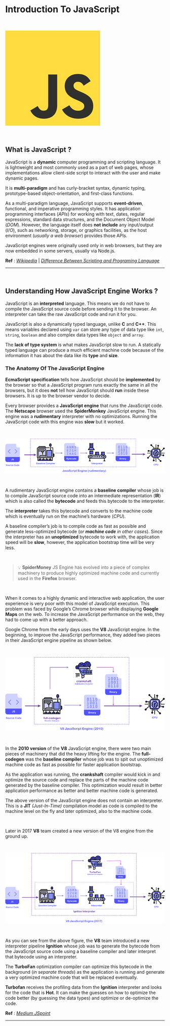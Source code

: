# Introduction To JavaScript

<br />

![Introduction to JavaScript.](images/intro_to_js_0.png "Introduction to JavaScript.")

<br />

## What is JavaScript ?
JavaScript is a **dynamic** computer programming and scripting language. It is lightweight and most commonly used as a part of web pages, whose implementations allow client-side script to interact with the user and make dynamic pages.

It is **multi-paradigm** and has curly-bracket syntax, dynamic typing, prototype-based object-orientation, and first-class functions.

As a multi-paradigm language, JavaScript supports **event-driven**, functional, and imperative programming styles. It has application programming interfaces (*APIs*) for working with text, dates, regular expressions, standard data structures, and the Document Object Model (*DOM*). However, the language itself does **not include** any input/output (*I/O*), such as networking, storage, or graphics facilities, as the host environment (*usually a web browser*) provides those APIs.

JavaScript engines were originally used only in web browsers, but they are now embedded in some servers, usually via Node.js. 

**Ref** : *[Wikipedia](https://en.wikipedia.org/wiki/JavaScript)* | *[Difference Between Scripting and Programing Language](https://www.geeksforgeeks.org/whats-the-difference-between-scripting-and-programming-languages/)*


---
<br />

## Understanding How JavaScript Engine Works ?
JavaScript is an **interpreted** language. This means we do not have to compile the JavaScript source code before sending it to the browser. An interpreter can take the raw JavaScript code and run it for you.

JavaScript is also a dynamically typed language, unlike **C** and **C++**. This means variables declared using `var` can store any type of data type like `int`, `string`, `boolean` and also complex data types like `object` and `array`.

The **lack of type system** is what makes JavaScript slow to run. A statically typed language can produce a much efficient machine code because of the information it has about the data like its **type** and **size**.

### The Anatomy Of The JavaScript Engine
**EcmaScript specification** tells how JavaScript should be **implemented** by the browser so that a JavaScript program runs exactly the same in all the browsers, but it does **not** tell how JavaScript should **run** inside these browsers. It is up to the browser vendor to decide.

Every browser provides a **JavaScript engine** that runs the JavaScript code. The **Netscape** browser used the **SpiderMonkey** JavaScript engine. This engine was a **rudimentary** interpreter with no optimizations. Running the JavaScript code with this engine was **slow** but it worked.

<br />

![SpiderMonkey JavaScript engine.](images/intro_to_js_1.png "SpiderMonkey JavaScript engine.")

<br />

A rudimentary JavaScript engine contains a **baseline compiler** whose job is to compile JavaScript source code into an intermediate representation (**IR**) which is also called the **bytecode** and feeds this bytecode to the interpreter.

The **interpreter** takes this bytecode and converts to the machine code which is eventually run on the machine’s hardware (*CPU*).

A baseline compiler’s job is to compile code as fast as possible and generate less-optimized bytecode (*or **machine code** in other cases*). Since the interpreter has an **unoptimized** bytecode to work with, the application speed will be **slow**, however, the application bootstrap time will be very less.

<br/>

> 💡 **SpiderMoney** JS Engine has evolved into a piece of complex machinery to produce highly optimized machine code and currently used in the **Firefox** browser. 

<br />

When it comes to a highly dynamic and interactive web application, the user experience is very poor with this model of JavaScript execution. This problem was faced by Google’s Chrome browser while displaying **Google Maps** on the web. To increase the JavaScript performance on the web, they had to come up with a better approach.

Google Chrome from the early days uses the **V8** JavaScript engine. In the beginning, to improve the JavaScript performance, they added two pieces in their JavaScript engine pipeline as shown below.

<br />

![Chrome's V8 JavaScript engine.](images/intro_to_js_2.png "Chrome's V8 JavaScript engine.")

<br />

In the **2010 version** of the **V8** JavaScript engine, there were two main pieces of machinery that did the heavy lifting for the engine. The **full-codegen** was the **baseline compiler** whose job was to spit out unoptimized machine code as fast as possible for faster application bootstrap.

As the application was running, the **crankshaft** compiler would kick in and optimize the source code and replace the parts of the machine code generated by the baseline compiler. This optimization would result in better application performance as better and better machine code is generated.

The above version of the JavaScript engine does not contain an interpreter. This is a **JIT** *(Just-In-Time)* compilation model as code is compiled to the machine level on the fly and later optimized, also to the machine code.

<br />

Later in 2017 **V8** team created a new version of the V8 engine from the ground up.

<br />

![Chrome's 2017 V8 JavaScript engine version.](images/intro_to_js_3.png "Chrome's 2017 V8 JavaScript engine version.")

<br />

As you can see from the above figure, the **V8** team introduced a new interpreter pipeline **Ignition** whose job was to generate the bytecode from the JavaScript source code using a baseline compiler and later interpret that bytecode using an interpreter.

The **TurboFan** optimization compiler can optimize this bytecode in the background (*in separate threads*) as the application is running and generate a very optimized machine code that will be replaced eventually.

**Turbofan** receives the profiling data from the **Ignition** interpreter and looks for the code that is **Hot**. It can make the guesses on how to optimize the code better (by guessing the data types) and optimize or de-optimize the code.

**Ref** : *[Medium JSpoint](https://medium.com/jspoint/how-javascript-works-in-browser-and-node-ab7d0d09ac2f)* 

---